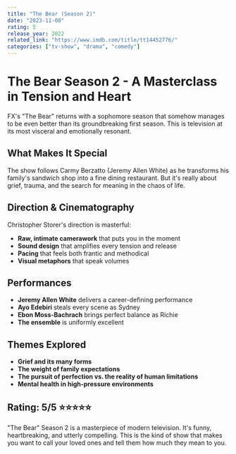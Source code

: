 ```yaml
---
title: "The Bear (Season 2)"
date: "2023-11-08"
rating: 5
release_year: 2022
related_link: "https://www.imdb.com/title/tt14452776/"
categories: ["tv-show", "drama", "comedy"]
---
```


# The Bear Season 2 - A Masterclass in Tension and Heart

FX's "The Bear" returns with a sophomore season that somehow manages to be even better than its groundbreaking first season. This is television at its most visceral and emotionally resonant.

## What Makes It Special

The show follows Carmy Berzatto (Jeremy Allen White) as he transforms his family's sandwich shop into a fine dining restaurant. But it's really about grief, trauma, and the search for meaning in the chaos of life.

## Direction & Cinematography

Christopher Storer's direction is masterful:
- **Raw, intimate camerawork** that puts you in the moment
- **Sound design** that amplifies every tension and release
- **Pacing** that feels both frantic and methodical
- **Visual metaphors** that speak volumes

## Performances

- **Jeremy Allen White** delivers a career-defining performance
- **Ayo Edebiri** steals every scene as Sydney
- **Ebon Moss-Bachrach** brings perfect balance as Richie
- **The ensemble** is uniformly excellent

## Themes Explored

- **Grief and its many forms**
- **The weight of family expectations**
- **The pursuit of perfection vs. the reality of human limitations**
- **Mental health in high-pressure environments**

## Rating: 5/5 ⭐⭐⭐⭐⭐

"The Bear" Season 2 is a masterpiece of modern television. It's funny, heartbreaking, and utterly compelling. This is the kind of show that makes you want to call your loved ones and tell them how much they mean to you.